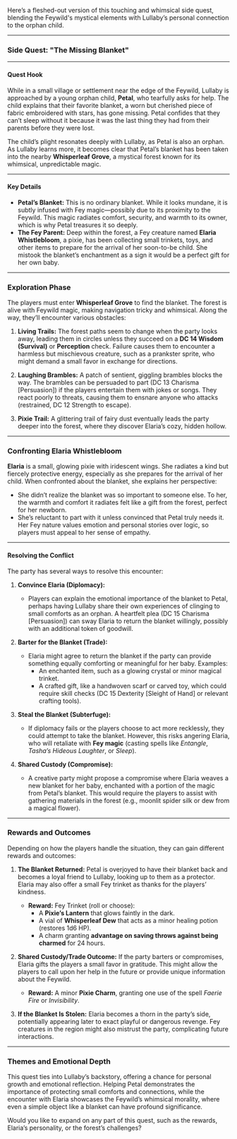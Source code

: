 Here’s a fleshed-out version of this touching and whimsical side quest, blending the Feywild's mystical elements with Lullaby’s personal connection to the orphan child.

---

### **Side Quest: "The Missing Blanket"**

---

#### **Quest Hook**

While in a small village or settlement near the edge of the Feywild, Lullaby is approached by a young orphan child, **Petal**, who tearfully asks for help. The child explains that their favorite blanket, a worn but cherished piece of fabric embroidered with stars, has gone missing. Petal confides that they can’t sleep without it because it was the last thing they had from their parents before they were lost.

The child’s plight resonates deeply with Lullaby, as Petal is also an orphan. As Lullaby learns more, it becomes clear that Petal’s blanket has been taken into the nearby **Whisperleaf Grove**, a mystical forest known for its whimsical, unpredictable magic.

---

#### **Key Details**

- **Petal’s Blanket:** This is no ordinary blanket. While it looks mundane, it is subtly infused with Fey magic—possibly due to its proximity to the Feywild. This magic radiates comfort, security, and warmth to its owner, which is why Petal treasures it so deeply.
- **The Fey Parent:** Deep within the forest, a Fey creature named **Elaria Whistlebloom**, a pixie, has been collecting small trinkets, toys, and other items to prepare for the arrival of her soon-to-be child. She mistook the blanket’s enchantment as a sign it would be a perfect gift for her own baby.

---

### **Exploration Phase**

The players must enter **Whisperleaf Grove** to find the blanket. The forest is alive with Feywild magic, making navigation tricky and whimsical. Along the way, they’ll encounter various obstacles:

1. **Living Trails:** The forest paths seem to change when the party looks away, leading them in circles unless they succeed on a **DC 14 Wisdom (Survival)** or **Perception** check. Failure causes them to encounter a harmless but mischievous creature, such as a prankster sprite, who might demand a small favor in exchange for directions.
    
2. **Laughing Brambles:** A patch of sentient, giggling brambles blocks the way. The brambles can be persuaded to part (DC 13 Charisma [Persuasion]) if the players entertain them with jokes or songs. They react poorly to threats, causing them to ensnare anyone who attacks (restrained, DC 12 Strength to escape).
    
3. **Pixie Trail:** A glittering trail of fairy dust eventually leads the party deeper into the forest, where they discover Elaria’s cozy, hidden hollow.
    

---

### **Confronting Elaria Whistlebloom**

**Elaria** is a small, glowing pixie with iridescent wings. She radiates a kind but fiercely protective energy, especially as she prepares for the arrival of her child. When confronted about the blanket, she explains her perspective:

- She didn’t realize the blanket was so important to someone else. To her, the warmth and comfort it radiates felt like a gift from the forest, perfect for her newborn.
- She’s reluctant to part with it unless convinced that Petal truly needs it. Her Fey nature values emotion and personal stories over logic, so players must appeal to her sense of empathy.

---

#### **Resolving the Conflict**

The party has several ways to resolve this encounter:

1. **Convince Elaria (Diplomacy):**
    
    - Players can explain the emotional importance of the blanket to Petal, perhaps having Lullaby share their own experiences of clinging to small comforts as an orphan. A heartfelt plea (DC 15 Charisma [Persuasion]) can sway Elaria to return the blanket willingly, possibly with an additional token of goodwill.
2. **Barter for the Blanket (Trade):**
    
    - Elaria might agree to return the blanket if the party can provide something equally comforting or meaningful for her baby. Examples:
        - An enchanted item, such as a glowing crystal or minor magical trinket.
        - A crafted gift, like a handwoven scarf or carved toy, which could require skill checks (DC 15 Dexterity [Sleight of Hand] or relevant crafting tools).
3. **Steal the Blanket (Subterfuge):**
    
    - If diplomacy fails or the players choose to act more recklessly, they could attempt to take the blanket. However, this risks angering Elaria, who will retaliate with **Fey magic** (casting spells like _Entangle_, _Tasha’s Hideous Laughter_, or _Sleep_).
4. **Shared Custody (Compromise):**
    
    - A creative party might propose a compromise where Elaria weaves a new blanket for her baby, enchanted with a portion of the magic from Petal’s blanket. This would require the players to assist with gathering materials in the forest (e.g., moonlit spider silk or dew from a magical flower).

---

### **Rewards and Outcomes**

Depending on how the players handle the situation, they can gain different rewards and outcomes:

1. **The Blanket Returned:** Petal is overjoyed to have their blanket back and becomes a loyal friend to Lullaby, looking up to them as a protector. Elaria may also offer a small Fey trinket as thanks for the players’ kindness.
    
    - **Reward:** Fey Trinket (roll or choose):
        - A **Pixie’s Lantern** that glows faintly in the dark.
        - A vial of **Whisperleaf Dew** that acts as a minor healing potion (restores 1d6 HP).
        - A charm granting **advantage on saving throws against being charmed** for 24 hours.
2. **Shared Custody/Trade Outcome:** If the party barters or compromises, Elaria gifts the players a small favor in gratitude. This might allow the players to call upon her help in the future or provide unique information about the Feywild.
    
    - **Reward:** A minor **Pixie Charm**, granting one use of the spell _Faerie Fire_ or _Invisibility_.
3. **If the Blanket Is Stolen:** Elaria becomes a thorn in the party’s side, potentially appearing later to exact playful or dangerous revenge. Fey creatures in the region might also mistrust the party, complicating future interactions.
    

---

### **Themes and Emotional Depth**

This quest ties into Lullaby’s backstory, offering a chance for personal growth and emotional reflection. Helping Petal demonstrates the importance of protecting small comforts and connections, while the encounter with Elaria showcases the Feywild’s whimsical morality, where even a simple object like a blanket can have profound significance.

Would you like to expand on any part of this quest, such as the rewards, Elaria’s personality, or the forest’s challenges?